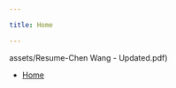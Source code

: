 ```yaml
---

title: Home

---
```


assets/Resume-Chen Wang - Updated.pdf)

* [Home](https://wangc215.github.io/Data_Studio_Projects/)